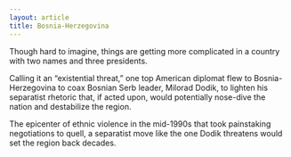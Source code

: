 ```yaml
---
layout: article
title: Bosnia-Herzegovina
---
```

Though hard to imagine, things are getting more complicated in a country with two names and three presidents.

Calling it an “existential threat,” one top American diplomat flew to Bosnia-Herzegovina to coax Bosnian Serb leader, Milorad Dodik, to lighten his separatist rhetoric that, if acted upon, would potentially nose-dive the nation and destabilize the region.

The epicenter of ethnic violence in the mid-1990s that took painstaking negotiations to quell, a separatist move like the one Dodik threatens would set the region back decades.